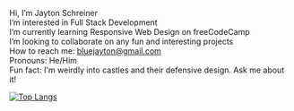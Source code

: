 Hi, I’m Jayton Schreiner
<br>
I’m interested in Full Stack Development
<br>
I’m currently learning Responsive Web Design on freeCodeCamp
<br>
I’m looking to collaborate on any fun and interesting projects
<br>
How to reach me: bluejayton@gmail.com
<br>
Pronouns: He/Him
<br>
Fun fact: I'm weirdly into castles and their defensive design. Ask me about it!

[![Top Langs](https://github-readme-stats.vercel.app/api/top-langs/?username=BlueJayton&layout=donut-vertical)](https://github.com/anuraghazra/github-readme-stats)

<!---
BlueJayton/BlueJayton is a ✨ special ✨ repository because its `README.md` (this file) appears on your GitHub profile.
You can click the Preview link to take a look at your changes.
--->
